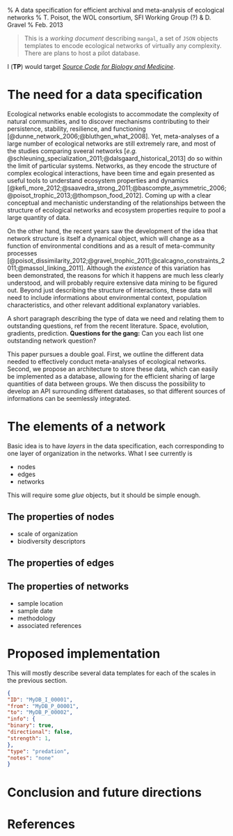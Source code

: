% A data specification for efficient archival and meta-analysis of ecological networks
% T. Poisot, the WOL consortium, SFI Working Group (?) & D. Gravel
% Feb. 2013

> This is a *working document* describing `mangal`, a set of `JSON` objects templates to encode ecological networks of virtually any complexity. There are plans to host a pilot database.

I (**TP**) would target [*Source Code for Biology and Medicine*](http://www.scfbm.org/).

# The need for a data specification

Ecological networks enable ecologists to accommodate the complexity of natural
communities, and to discover mechanisms contributing to their persistence,
stability, resilience, and functioning
[@dunne_network_2006;@bluthgen_what_2008]. Yet, meta-analyses of a large
number of ecological networks are still extremely rare, and most of the
studies comparing sveeral networks [*e.g.*
@schleuning_specialization_2011;@dalsgaard_historical_2013] do so within the
limit of particular systems. Networks, as they encode the structure of complex
ecological interactions, have been time and egain presented as useful tools to
understand ecosystem properties and dynamics
[@kefi_more_2012;@saavedra_strong_2011;@bascompte_asymmetric_2006;@poisot_trophic_2013;@thompson_food_2012].
Coming up with a clear conceptual and mechanistic understanding of the
relationships between the structure of ecological networks and ecosystem
properties require to pool a large quantity of data.

On the other hand, the recent years saw the development of the idea that network
structure is itself a dynamical object, which will change as a function of
environmental conditions and as a result of meta-community processes
[@poisot_dissimilarity_2012;@gravel_trophic_2011;@calcagno_constraints_2011;@massol_linking_2011].
Although the *existence* of this variation has been demonstrated, the reasons
for which it happens are much less clearly understood, and will probably require
extensive data mining to be figured out. Beyond just describing the structure of
interactions, these data will need to include informations about environmental
context, population characteristics, and other relevant additional explanatory
variables.

A short paragraph describing the type of data we need and relating them to
outstanding questions, ref from the recent literature. Space, evolution,
gradients, prediction. **Questions for the gang:** Can you each list one outstanding network question?

This paper pursues a double goal. First, we outline the different data needed to
effectively conduct meta-analyses of ecological networks. Second, we propose an
architecture to store these data, which can easily be implemented as a database,
allowing for the efficient sharing of large quantities of data
between groups. We then discuss the possibility to develop an API
surrounding different databases, so that different sources of
informations can be seemlessly integrated.

# The elements of a network

Basic idea is to have *layers* in the data specification, each corresponding to one layer of organization in the networks. What I see currently is

- nodes
- edges
- networks

This will require some *glue* objects, but it should be simple enough.

## The properties of nodes

- scale of organization
- biodiversity descriptors

## The properties of edges

## The properties of networks

- sample location
- sample date
- methodology
- associated references

# Proposed implementation

This will mostly describe several data templates for each of the scales in the previous section.

```json
{
"ID": "MyDB_I_00001",
"from": "MyDB_P_00001",
"to": "MyDB_P_00002",
"info": {
"binary": true,
"directional": false,
"strength": 1,
},
"type": "predation",
"notes": "none"
}
```

# Conclusion and future directions

# References
